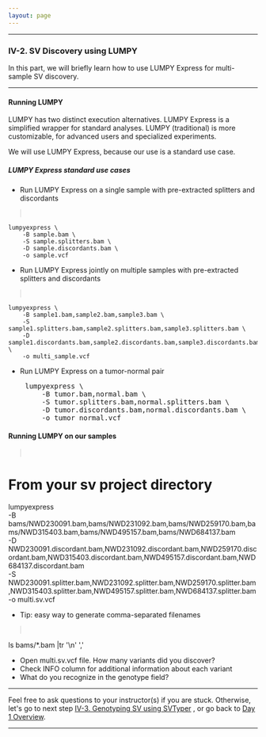 ```yaml
---
layout: page
---
```


---

### IV-2. SV Discovery using LUMPY

In this part, we will briefly learn how to use LUMPY Express for multi-sample SV discovery.

---

#### Running LUMPY

LUMPY has two distinct execution alternatives. LUMPY Express is a simplified wrapper for standard analyses.
LUMPY (traditional) is more customizable, for advanced users and specialized experiments.

We will use LUMPY Express, because our use is a standard use case. 

##### LUMPY Express standard use cases
- Run LUMPY Express on a single sample with pre-extracted splitters and discordants

> <pre>
    lumpyexpress \
        -B sample.bam \
        -S sample.splitters.bam \
        -D sample.discordants.bam \
        -o sample.vcf 
</pre>

- Run LUMPY Express jointly on multiple samples with pre-extracted splitters and discordants

> <pre>
    lumpyexpress \
        -B sample1.bam,sample2.bam,sample3.bam \
        -S sample1.splitters.bam,sample2.splitters.bam,sample3.splitters.bam \
        -D sample1.discordants.bam,sample2.discordants.bam,sample3.discordants.bam \
        -o multi_sample.vcf 
</pre>

- Run LUMPY Express on a tumor-normal pair
<pre>
    lumpyexpress \
        -B tumor.bam,normal.bam \
        -S tumor.splitters.bam,normal.splitters.bam \
        -D tumor.discordants.bam,normal.discordants.bam \
        -o tumor_normal.vcf
</pre>

#### Running LUMPY on our samples

> <pre>
# From your sv project directory
lumpyexpress \
 -B bams/NWD230091.bam,bams/NWD231092.bam,bams/NWD259170.bam,bams/NWD315403.bam,bams/NWD495157.bam,bams/NWD684137.bam \
 -D NWD230091.discordant.bam,NWD231092.discordant.bam,NWD259170.discordant.bam,NWD315403.discordant.bam,NWD495157.discordant.bam,NWD684137.discordant.bam \
 -S NWD230091.splitter.bam,NWD231092.splitter.bam,NWD259170.splitter.bam,NWD315403.splitter.bam,NWD495157.splitter.bam,NWD684137.splitter.bam \
 -o multi.sv.vcf
</pre>

- Tip: easy way to generate comma-separated filenames
> <pre>
ls bams/*.bam  |tr '\n' ','
</pre>

* Open multi.sv.vcf file. How many variants did you discover?
* Check INFO column for additional information about each variant 
* What do you recognize in the genotype field?

---

Feel free to ask questions to your instructor(s) if you are stuck. 
Otherwise, let's go to next step 
[IV-3. Genotyping SV using SVTyper](../class-material/day1-svtyper)
, or go back to [Day 1 Overview](../day1).

---
